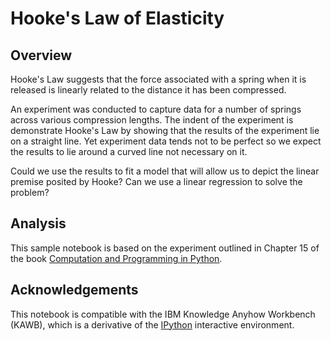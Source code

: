 # Hooke's Law of Elasticity

## Overview
Hooke's Law suggests that the force associated with a spring when it is released is linearly related to the distance it has been compressed. 

An experiment was conducted to capture data for a number of springs across various compression lengths. The indent of the experiment is demonstrate Hooke's Law by showing that the results of the experiment lie on a straight line. Yet experiment data tends not to be perfect so we expect the results to lie around a curved line not necessary on it. 

Could we use the results to fit a model that will allow us to depict the linear premise posited by Hooke? Can we use a linear regression to solve the problem?

## Analysis
This sample notebook is based on the experiment outlined in Chapter 15 of the book [Computation and Programming in Python](http://mitpress.mit.edu/books/introduction-computation-and-programming-using-python-0).

## Acknowledgements
This notebook is compatible with the IBM Knowledge Anyhow Workbench (KAWB), which is a derivative of the [IPython](http://ipython.org/) interactive environment.
